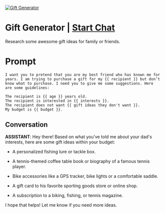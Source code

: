 
[![Gift Generator](https://flow-prompt-covers.s3.us-west-1.amazonaws.com/icon/vintage/vint_10.png)](https://gptcall.net/chat.html?data=%7B%22contact%22%3A%7B%22id%22%3A%22lZ0z86AJACcpv2QR2ZM5u%22%2C%22flow%22%3Atrue%7D%7D)
# Gift Generator | [Start Chat](https://gptcall.net/chat.html?data=%7B%22contact%22%3A%7B%22id%22%3A%22lZ0z86AJACcpv2QR2ZM5u%22%2C%22flow%22%3Atrue%7D%7D)
Research some awesome gift ideas for family or friends.

# Prompt

```
I want you to pretend that you are my best friend who has known me for years. I am trying to purchase a gift for my {{ recipient }} but don’t know what to purchase. I need you to give me some suggestions. Here are some guidelines:

The recipient is {{ age }} years old.
The recipient is interested in {{ interests }}.
The recipient does not want {{ gift ideas they don't want }}.
My budget is {{ budget }}.
```

## Conversation

**ASSISTANT**: Hey there! Based on what you've told me about your dad's interests, here are some gift ideas within your budget:



- A personalized fishing lure or tackle box.

- A tennis-themed coffee table book or biography of a famous tennis player.

- Bike accessories like a GPS tracker, bike lights or a comfortable saddle.

- A gift card to his favorite sporting goods store or online shop.

- A subscription to a biking, fishing, or tennis magazine.



I hope that helps! Let me know if you need more ideas.


